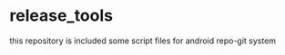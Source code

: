release_tools
=============

this repository is included some script files for android repo-git system
